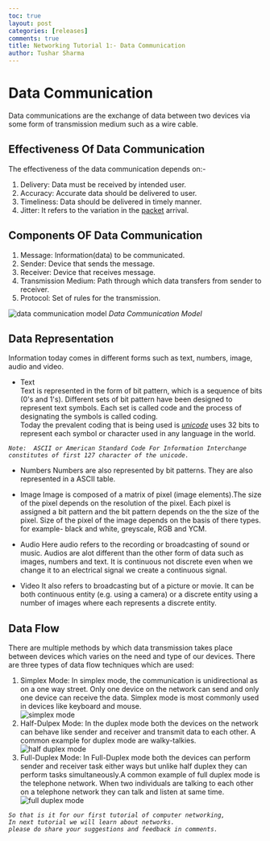```yaml
---
toc: true
layout: post
categories: [releases]
comments: true
title: Networking Tutorial 1:- Data Communication
author: Tushar Sharma
---
```


# Data Communication
Data communications are the exchange of data between two devices via some form of transmission medium such as a wire cable.

## Effectiveness Of Data Communication
The effectiveness of the data communication depends on:-   
1. Delivery: Data must be received by intended user.
2. Accuracy: Accurate data should be delivered to user.
3. Timeliness: Data should be delivered in timely manner.
4. Jitter: It refers to the variation in the [packet](https://en.wikipedia.org/wiki/Network_packet) arrival.  

## Components OF Data Communication  
1. Message: Information(data) to be communicated.  
2. Sender: Device that sends the message.
3. Receiver: Device that receives message.
4. Transmission Medium: Path through which data transfers from sender to receiver.
5. Protocol: Set of rules for the transmission.
    
![data communication model](https://github.com/tushar2411/networking/blob/master/images/data%20communication%20model.png) *Data Communication Model*   

## Data Representation   
Information today comes in different forms such as text, numbers, image, audio and video.

* Text   
Text is represented in the form of bit pattern, which is a sequence of bits (0's and 1's). Different sets of bit pattern have been designed to represent text symbols. Each set is called code and the process of designating the symbols is called coding.  
Today the prevalent coding that is being used is [*unicode*](https://en.wikipedia.org/wiki/Unicode) uses 32 bits to represent each symbol or character used in any language in the world.

*` Note:  ASCII or American Standard Code For Information Interchange constitutes of first 127 character of the unicode.  `*

*  Numbers
Numbers are also represented by bit patterns. They are also represented in a ASCII table.      

* Image
Image is composed of a matrix of pixel (image elements).The size of the pixel depends on the resolution of the pixel. Each pixel is assigned a bit pattern and the bit pattern depends on the the size of the pixel.
Size of the pixel of the image depends on the basis of there types. for example- black and white, greyscale, RGB and YCM.

* Audio 
Here audio refers to the recording or broadcasting of sound or music. Audios are alot different than the other form of data such as images, numbers and text. It is continuous not discrete even when we change it to an electrical signal we create a continuous signal.

* Video
It also refers to broadcasting but of a picture or movie. It can be both continuous entity (e.g. using a camera) or a discrete entity using a number of images where each represents a discrete entity.

## Data Flow 
There are multiple methods by which data transmission takes place between devices which varies on the need and type of our devices.
There are three types of data flow techniques which are used:
1. Simplex Mode:
   In simplex mode, the communication is unidirectional as on a one way street. Only one device on the network can send and only one device can receive the data. Simplex mode is most commonly used in devices like keyboard and mouse.  
   ![simplex mode](https://github.com/tushar2411/networking/blob/master/images/simplex.jpg)
2. Half-Dulpex Mode:
   In the duplex mode both the devices on the network can behave like sender and receiver and transmit data to each other. A common example for duplex mode are walky-talkies.    
   ![half duplex mode](https://github.com/tushar2411/networking/blob/master/images/half%20duplex.jpg)
3. Full-Duplex Mode:
   In Full-Duplex mode both the devices can perform sender and receiver task either ways but unlike half duplex they can perform tasks simultaneously.A common example of full duplex mode is the telephone network. When two individuals are talking to each other on a telephone network they can talk and listen at same time.  
   ![full duplex mode](https://github.com/tushar2411/networking/blob/master/images/full%20duplex.jpg)

*`So that is it for our first tutorial of computer networking,`*  
*`In next tutorial we will learn about networks.`*  
*`please do share your suggestions and feedback in comments.`*














